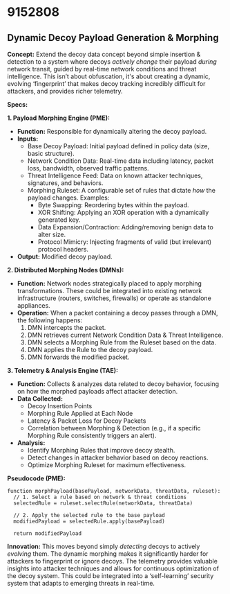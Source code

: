 # 9152808

## Dynamic Decoy Payload Generation & Morphing

**Concept:** Extend the decoy data concept beyond simple insertion & detection to a system where decoys *actively change* their payload *during* network transit, guided by real-time network conditions and threat intelligence. This isn’t about obfuscation, it's about creating a dynamic, evolving ‘fingerprint’ that makes decoy tracking incredibly difficult for attackers, and provides richer telemetry.

**Specs:**

**1. Payload Morphing Engine (PME):**

*   **Function:**  Responsible for dynamically altering the decoy payload.
*   **Inputs:**
    *   Base Decoy Payload: Initial payload defined in policy data (size, basic structure).
    *   Network Condition Data:  Real-time data including latency, packet loss, bandwidth, observed traffic patterns.
    *   Threat Intelligence Feed: Data on known attacker techniques, signatures, and behaviors.
    *   Morphing Ruleset: A configurable set of rules that dictate *how* the payload changes.  Examples:
        *   Byte Swapping: Reordering bytes within the payload.
        *   XOR Shifting: Applying an XOR operation with a dynamically generated key.
        *   Data Expansion/Contraction: Adding/removing benign data to alter size.
        *   Protocol Mimicry: Injecting fragments of valid (but irrelevant) protocol headers.
*   **Output:** Modified decoy payload.

**2.  Distributed Morphing Nodes (DMNs):**

*   **Function:**  Network nodes strategically placed to apply morphing transformations. These could be integrated into existing network infrastructure (routers, switches, firewalls) or operate as standalone appliances.
*   **Operation:**  When a packet containing a decoy passes through a DMN, the following happens:
    1.  DMN intercepts the packet.
    2.  DMN retrieves current Network Condition Data & Threat Intelligence.
    3.  DMN selects a Morphing Rule from the Ruleset based on the data.
    4.  DMN applies the Rule to the decoy payload.
    5.  DMN forwards the modified packet.

**3.  Telemetry & Analysis Engine (TAE):**

*   **Function:** Collects & analyzes data related to decoy behavior, focusing on how the morphed payloads affect attacker detection.
*   **Data Collected:**
    *   Decoy Insertion Points
    *   Morphing Rule Applied at Each Node
    *   Latency & Packet Loss for Decoy Packets
    *   Correlation between Morphing & Detection (e.g., if a specific Morphing Rule consistently triggers an alert).
*   **Analysis:**
    *   Identify Morphing Rules that improve decoy stealth.
    *   Detect changes in attacker behavior based on decoy reactions.
    *   Optimize Morphing Ruleset for maximum effectiveness.

**Pseudocode (PME):**

```
function morphPayload(basePayload, networkData, threatData, ruleset):
  // 1. Select a rule based on network & threat conditions
  selectedRule = ruleset.selectRule(networkData, threatData)

  // 2. Apply the selected rule to the base payload
  modifiedPayload = selectedRule.apply(basePayload)

  return modifiedPayload
```

**Innovation:** This moves beyond simply *detecting* decoys to actively *evolving* them. The dynamic morphing makes it significantly harder for attackers to fingerprint or ignore decoys. The telemetry provides valuable insights into attacker techniques and allows for continuous optimization of the decoy system. This could be integrated into a ‘self-learning’ security system that adapts to emerging threats in real-time.